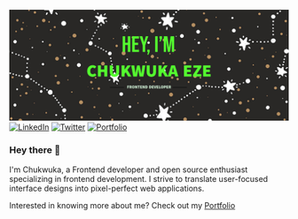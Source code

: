 [![Chuka's Banner](./assets/banner_header.png)](https://ezechuka.me/) <br>
[![LinkedIn](https://img.shields.io/badge/linkedin-%230077B5.svg?style=for-the-badge&logo=linkedin&logoColor=white)](https://linkedin.com/in/iameze)
[![Twitter](https://img.shields.io/badge/Twitter-%231DA1F2.svg?style=for-the-badge&logo=Twitter&logoColor=white)](https://twitter.com/javalon007)
[![Portfolio](https://img.shields.io/badge/Portfolio-%23000000.svg?style=for-the-badge&logo=firefox&logoColor=#FF7139)](https://ezechuka.me/)

### Hey there 👋
I'm Chukwuka, a Frontend developer and open source enthusiast specializing in frontend development. I strive to translate user-focused interface designs into pixel-perfect web applications.

Interested in knowing more about me? Check out my [Portfolio](https://www.ezechuka.me/)
